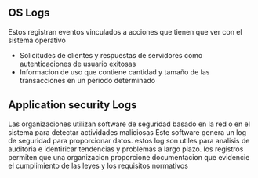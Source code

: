 ## OS Logs
Estos registran eventos vinculados a acciones que tienen que ver con el sistema operativo
* Solicitudes de clientes y respuestas de servidores como autenticaciones de usuario exitosas
* Informacion de uso que contiene cantidad y tamaño de las transacciones en un periodo determinado

## Application security Logs
Las organizaciones utilizan software de seguridad basado en la red o en el sistema para detectar actividades maliciosas
Este software genera un log de seguridad para proporcionar datos. estos log son utiles para analisis de auditoria e identiricar tendencias y problemas a largo plazo. los registros permiten que una organizacion proporcione documentacion que evidencie el cumplimiento de las leyes y los requisitos normativos 